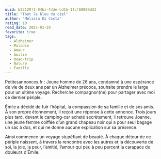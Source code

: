 ```yaml
---
uuid: b23129f1-04ba-4dde-bd1b-1fcf68089d33
title: "Tout le bleu du ciel"
author: "Mélissa Da Costa"
rating: 10
read_date: 2025-01-29
favorite: true
tags:
  - Alzheimer
  - Maladie
  - Amour
  - Amitié
  - Road-trip
  - Nature
  - Famille
---
```


Petitesannonces.fr : Jeune homme de 26 ans, condamné à une espérance de vie de deux ans par un Alzheimer précoce, souhaite prendre le large pour un ultime voyage. Recherche compagnon(ne) pour partager avec moi ce dernier périple.

Émile a décidé de fuir l’hôpital, la compassion de sa famille et de ses amis. À son propre étonnement, il reçoit une réponse à cette annonce. Trois jours plus tard, devant le camping-car acheté secrètement, il retrouve Joanne, une jeune femme coiffée d’un grand chapeau noir qui a pour seul bagage un sac à dos, et qui ne donne aucune explication sur sa présence.

Ainsi commence un voyage stupéfiant de beauté. À chaque détour de ce périple naissent, à travers la rencontre avec les autres et la découverte de soi, la joie, la peur, l’amitié, l’amour qui peu à peu percent la carapace de douleurs d’Émile.
